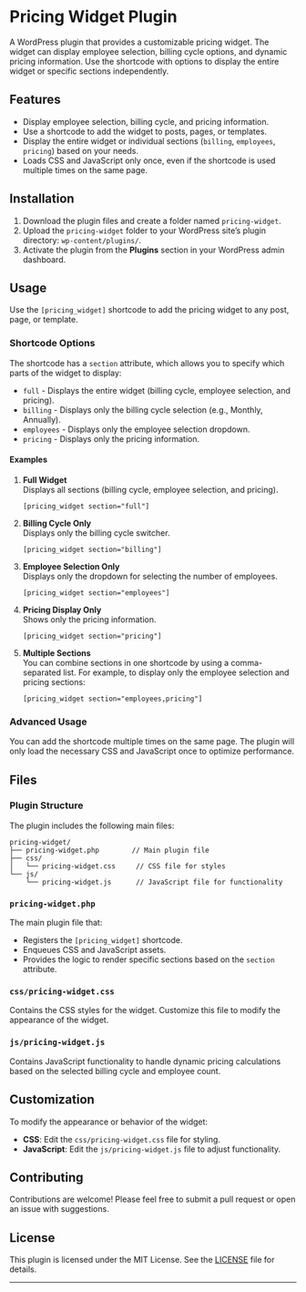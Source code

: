 # Pricing Widget Plugin

A WordPress plugin that provides a customizable pricing widget. The widget can display employee selection, billing cycle options, and dynamic pricing information. Use the shortcode with options to display the entire widget or specific sections independently.

## Features

- Display employee selection, billing cycle, and pricing information.
- Use a shortcode to add the widget to posts, pages, or templates.
- Display the entire widget or individual sections (`billing`, `employees`, `pricing`) based on your needs.
- Loads CSS and JavaScript only once, even if the shortcode is used multiple times on the same page.

## Installation

1. Download the plugin files and create a folder named `pricing-widget`.
2. Upload the `pricing-widget` folder to your WordPress site’s plugin directory: `wp-content/plugins/`.
3. Activate the plugin from the **Plugins** section in your WordPress admin dashboard.

## Usage

Use the `[pricing_widget]` shortcode to add the pricing widget to any post, page, or template.

### Shortcode Options

The shortcode has a `section` attribute, which allows you to specify which parts of the widget to display:

- `full` - Displays the entire widget (billing cycle, employee selection, and pricing).
- `billing` - Displays only the billing cycle selection (e.g., Monthly, Annually).
- `employees` - Displays only the employee selection dropdown.
- `pricing` - Displays only the pricing information.

#### Examples

1. **Full Widget**  
   Displays all sections (billing cycle, employee selection, and pricing).
   ```plaintext
   [pricing_widget section="full"]
   ```

2. **Billing Cycle Only**  
   Displays only the billing cycle switcher.
   ```plaintext
   [pricing_widget section="billing"]
   ```

3. **Employee Selection Only**  
   Displays only the dropdown for selecting the number of employees.
   ```plaintext
   [pricing_widget section="employees"]
   ```

4. **Pricing Display Only**  
   Shows only the pricing information.
   ```plaintext
   [pricing_widget section="pricing"]
   ```

5. **Multiple Sections**  
   You can combine sections in one shortcode by using a comma-separated list. For example, to display only the employee selection and pricing sections:
   ```plaintext
   [pricing_widget section="employees,pricing"]
   ```

### Advanced Usage

You can add the shortcode multiple times on the same page. The plugin will only load the necessary CSS and JavaScript once to optimize performance.

## Files

### Plugin Structure

The plugin includes the following main files:

```
pricing-widget/
├── pricing-widget.php        // Main plugin file
├── css/
│   └── pricing-widget.css     // CSS file for styles
└── js/
    └── pricing-widget.js      // JavaScript file for functionality
```

### `pricing-widget.php`

The main plugin file that:
- Registers the `[pricing_widget]` shortcode.
- Enqueues CSS and JavaScript assets.
- Provides the logic to render specific sections based on the `section` attribute.

### `css/pricing-widget.css`

Contains the CSS styles for the widget. Customize this file to modify the appearance of the widget.

### `js/pricing-widget.js`

Contains JavaScript functionality to handle dynamic pricing calculations based on the selected billing cycle and employee count.

## Customization

To modify the appearance or behavior of the widget:
- **CSS**: Edit the `css/pricing-widget.css` file for styling.
- **JavaScript**: Edit the `js/pricing-widget.js` file to adjust functionality.

## Contributing

Contributions are welcome! Please feel free to submit a pull request or open an issue with suggestions.

## License

This plugin is licensed under the MIT License. See the [LICENSE](LICENSE) file for details.

---
